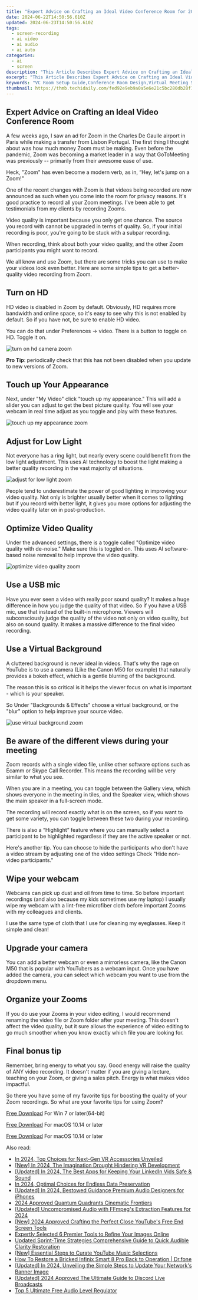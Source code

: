 ```yaml
---
title: "Expert Advice on Crafting an Ideal Video Conference Room for 2024"
date: 2024-06-22T14:50:56.610Z
updated: 2024-06-23T14:50:56.610Z
tags: 
  - screen-recording
  - ai video
  - ai audio
  - ai auto
categories: 
  - ai
  - screen
description: "This Article Describes Expert Advice on Crafting an Ideal Video Conference Room for 2024"
excerpt: "This Article Describes Expert Advice on Crafting an Ideal Video Conference Room for 2024"
keywords: "VC Room Setup Guide,Conference Room Design,Virtual Meeting Space,Audio Clarity Tips,Lighting for VC Rooms,Tech in Video Conference,Optimal CX Room Quality"
thumbnail: https://thmb.techidaily.com/fed92e9eb9a0a5e6e21c5bc280db28f15e68b19782ea8ac6138fc17b8fe856f7.jpg
---
```


## Expert Advice on Crafting an Ideal Video Conference Room

A few weeks ago, I saw an ad for Zoom in the Charles De Gaulle airport in Paris while making a transfer from Lisbon Portugal. The first thing I thought about was how much money Zoom must be making. Even before the pandemic, Zoom was becoming a market leader in a way that GoToMeeting was previously -- primarily from their awesome ease of use.

Heck, "Zoom" has even become a modern verb, as in, “Hey, let's jump on a Zoom!"

One of the recent changes with Zoom is that videos being recorded are now announced as such when you come into the room for privacy reasons. It's good practice to record all your Zoom meetings. I've been able to get testimonials from my clients by recording Zooms.

Video quality is important because you only get one chance. The source you record with cannot be upgraded in terms of quality. So, if your initial recording is poor, you're going to be stuck with a subpar recording.

When recording, think about both your video quality, and the other Zoom participants you might want to record.

We all know and use Zoom, but there are some tricks you can use to make your videos look even better. Here are some simple tips to get a better-quality video recording from Zoom.

## Turn on HD

HD video is disabled in Zoom by default. Obviously, HD requires more bandwidth and online space, so it's easy to see why this is not enabled by default. So if you have not, be sure to enable HD video.

You can do that under Preferences -> video. There is a button to toggle on HD. Toggle it on.

![turn on hd camera zoom](https://images.wondershare.com/filmora/article-images/2022/11/turn-on-hd-camera-zoom.jpg)

**Pro Tip**: periodically check that this has not been disabled when you update to new versions of Zoom.

## Touch up Your Appearance

Next, under "My Video" click "touch up my appearance." This will add a slider you can adjust to get the best picture quality. You will see your webcam in real time adjust as you toggle and play with these features.

![touch up my appearance zoom](https://images.wondershare.com/filmora/article-images/2022/11/touch-up-my-appearance-zoom.jpg)

## Adjust for Low Light

Not everyone has a ring light, but nearly every scene could benefit from the low light adjustment. This uses AI technology to boost the light making a better quality recording in the vast majority of situations.

![adjust for low light zoom](https://images.wondershare.com/filmora/article-images/2022/11/adjust-for-low-light-zoom.jpg)

People tend to underestimate the power of good lighting in improving your video quality. Not only is brighter usually better when it comes to lighting but if you record with better light, it gives you more options for adjusting the video quality later on in post-production.

## Optimize Video Quality

Under the advanced settings, there is a toggle called "Optimize video quality with de-noise." Make sure this is toggled on. This uses AI software-based noise removal to help improve the video quality.

![optimize video quality zoom](https://images.wondershare.com/filmora/article-images/2022/11/optimize-video-quality-zoom.jpg)

## Use a USB mic

Have you ever seen a video with really poor sound quality? It makes a huge difference in how you judge the quality of that video. So if you have a USB mic, use that instead of the built-in microphone. Viewers will subconsciously judge the quality of the video not only on video quality, but also on sound quality. It makes a massive difference to the final video recording.

## Use a Virtual Background

A cluttered background is never ideal in videos. That's why the rage on YouTube is to use a camera (Like the Canon M50 for example) that naturally provides a bokeh effect, which is a gentle blurring of the background.

The reason this is so critical is it helps the viewer focus on what is important - which is your speaker.

So Under "Backgrounds & Effects" choose a virtual background, or the "blur" option to help improve your source video.

![use virtual background zoom](https://images.wondershare.com/filmora/article-images/2022/11/use-virtual-background-zoom.jpg)

## Be aware of the different views during your meeting

Zoom records with a single video file, unlike other software options such as Ecamm or Skype Call Recorder. This means the recording will be very similar to what you see.

When you are in a meeting, you can toggle between the Gallery view, which shows everyone in the meeting in tiles, and the Speaker view, which shows the main speaker in a full-screen mode.

The recording will record exactly what is on the screen, so if you want to get some variety, you can toggle between these two during your recording.

There is also a “Highlight” feature where you can manually select a participant to be highlighted regardless if they are the active speaker or not.

Here's another tip. You can choose to hide the participants who don't have a video stream by adjusting one of the video settings Check "Hide non-video participants."

## Wipe your webcam

Webcams can pick up dust and oil from time to time. So before important recordings (and also because my kids sometimes use my laptop) I usually wipe my webcam with a lint-free microfiber cloth before important Zooms with my colleagues and clients.

I use the same type of cloth that I use for cleaning my eyeglasses. Keep it simple and clean!

## Upgrade your camera

You can add a better webcam or even a mirrorless camera, like the Canon M50 that is popular with YouTubers as a webcam input. Once you have added the camera, you can select which webcam you want to use from the dropdown menu.

## Organize your Zooms

If you do use your Zooms in your video editing, I would recommend renaming the video file or Zoom folder after your meeting. This doesn't affect the video quality, but it sure allows the experience of video editing to go much smoother when you know exactly which file you are looking for.

## Final bonus tip

Remember, bring energy to what you say. Good energy will raise the quality of ANY video recording. It doesn't matter if you are giving a lecture, teaching on your Zoom, or giving a sales pitch. Energy is what makes video impactful.

So there you have some of my favorite tips for boosting the quality of your Zoom recordings. So what are your favorite tips for using Zoom?

[Free Download](https://tools.techidaily.com/wondershare/filmora/download/) For Win 7 or later(64-bit)

[Free Download](https://tools.techidaily.com/wondershare/filmora/download/) For macOS 10.14 or later

[Free Download](https://tools.techidaily.com/wondershare/filmora/download/) For macOS 10.14 or later

<ins class="adsbygoogle"
     style="display:block"
     data-ad-format="autorelaxed"
     data-ad-client="ca-pub-7571918770474297"
     data-ad-slot="1223367746"></ins>

<ins class="adsbygoogle"
     style="display:block"
     data-ad-format="autorelaxed"
     data-ad-client="ca-pub-7571918770474297"
     data-ad-slot="1223367746"></ins>



<ins class="adsbygoogle"
     style="display:block"
     data-ad-client="ca-pub-7571918770474297"
     data-ad-slot="8358498916"
     data-ad-format="auto"
     data-full-width-responsive="true"></ins>


<span class="atpl-alsoreadstyle">Also read:</span>
<div><ul>
<li><a href="https://fox-glue.techidaily.com/in-2024-top-choices-for-next-gen-vr-accessories-unveiled/"><u>In 2024, Top Choices for Next-Gen VR Accessories Unveiled</u></a></li>
<li><a href="https://fox-glue.techidaily.com/new-in-2024-the-imagination-drought-hindering-vr-development/"><u>[New] In 2024, The Imagination Drought Hindering VR Development</u></a></li>
<li><a href="https://fox-glue.techidaily.com/updated-in-2024-the-best-apps-for-keeping-your-linkedin-vids-safe-and-sound/"><u>[Updated] In 2024, The Best Apps for Keeping Your LinkedIn Vids Safe & Sound</u></a></li>
<li><a href="https://fox-glue.techidaily.com/in-2024-optimal-choices-for-endless-data-preservation/"><u>In 2024, Optimal Choices for Endless Data Preservation</u></a></li>
<li><a href="https://fox-glue.techidaily.com/updated-in-2024-bestowed-guidance-premium-audio-designers-for-iphones/"><u>[Updated] In 2024, Bestowed Guidance  Premium Audio Designers for iPhones</u></a></li>
<li><a href="https://fox-glue.techidaily.com/2024-approved-quantum-quadrants-cinematic-frontiers/"><u>2024 Approved  Quantum Quadrants  Cinematic Frontiers</u></a></li>
<li><a href="https://fox-glue.techidaily.com/updated-uncompromised-audio-with-ffmpegs-extraction-features-for-2024/"><u>[Updated] Uncompromised Audio with FFmpeg's Extraction Features for 2024</u></a></li>
<li><a href="https://facebook-record-videos.techidaily.com/new-2024-approved-crafting-the-perfect-close-youtubes-free-end-screen-tools/"><u>[New] 2024 Approved  Crafting the Perfect Close  YouTube's Free End Screen Tools</u></a></li>
<li><a href="https://extra-lessons.techidaily.com/expertly-selected-6-premier-tools-to-refine-your-images-online/"><u>Expertly Selected  6 Premier Tools to Refine Your Images Online</u></a></li>
<li><a href="https://sound-optimizing.techidaily.com/updated-sprint-time-strategies-comprehensive-guide-to-quick-audible-clarity-restoration/"><u>Updated Sprint-Time Strategies Comprehensive Guide to Quick Audible Clarity Restoration</u></a></li>
<li><a href="https://youtube-clips.techidaily.com/new-essential-steps-to-curate-youtube-music-selections/"><u>[New] Essential Steps to Curate YouTube Music Selections</u></a></li>
<li><a href="https://fix-guide.techidaily.com/how-to-restore-a-bricked-infinix-smart-8-pro-back-to-operation-drfone-by-drfone-fix-android-problems-fix-android-problems/"><u>How To Restore a Bricked Infinix Smart 8 Pro Back to Operation | Dr.fone</u></a></li>
<li><a href="https://facebook-video-recording.techidaily.com/updated-in-2024-unveiling-the-simple-steps-to-update-your-networks-banner-image/"><u>[Updated] In 2024, Unveiling the Simple Steps to Update Your Network's Banner Image</u></a></li>
<li><a href="https://screen-recording.techidaily.com/updated-2024-approved-the-ultimate-guide-to-discord-live-broadcasts/"><u>[Updated] 2024 Approved  The Ultimate Guide to Discord Live Broadcasts</u></a></li>
<li><a href="https://audio-editing.techidaily.com/top-5-ultimate-free-audio-level-regulator/"><u>Top 5 Ultimate Free Audio Level Regulator</u></a></li>
</ul></div>

